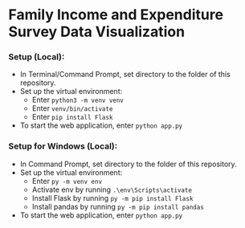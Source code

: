 # Family Income and Expenditure Survey Data Visualization
### Setup (Local):
- In Terminal/Command Prompt, set directory to the folder of this repository.
- Set up the virtual environment:
  - Enter `python3 -m venv venv`
  - Enter `venv/bin/activate`
  - Enter `pip install Flask`
- To start the web application, enter `python app.py`

### Setup for Windows (Local):
- In Command Prompt, set directory to the folder of this repository.
- Set up the virtual environment:
  - Enter `py -m venv env`
  - Activate env by running `.\env\Scripts\activate`
  - Install Flask by running `py -m pip install Flask`
  - Install pandas by running `py -m pip install pandas`
- To start the web application, enter `python app.py`
